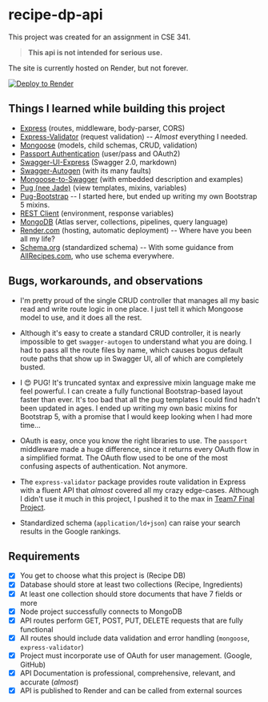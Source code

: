 # recipe-dp-api

This project was created for an assignment in CSE 341.

> **This api is not intended for serious use.**

The site is currently hosted on Render, but not forever.

[![Deploy to Render](https://render.com/images/deploy-to-render-button.svg)](https://render.com/deploy?repo=https://github.com/jsuddsjr/recipe-db-api)

## Things I learned while building this project

* [Express](https://www.npmjs.com/package/express) (routes, middleware, body-parser, CORS)
* [Express-Validator](https://www.npmjs.com/package/express-validator) (request validation) -- *Almost* everything I needed.
* [Mongoose](https://www.npmjs.com/package/mongoose) (models, child schemas, CRUD, validation)
* [Passport Authentication](https://www.npmjs.com/package/passport) (user/pass and OAuth2)
* [Swagger-UI-Express](https://www.npmjs.com/package/swagger-ui-express) (Swagger 2.0, markdown)
* [Swagger-Autogen](https://www.npmjs.com/package/swagger-autogen) (with its many faults)
* [Mongoose-to-Swagger](https://www.npmjs.com/package/mongoose-to-swagger) (with embedded description and examples)
* [Pug (nee Jade)](https://www.npmjs.com/package/pug) (view templates, mixins, variables)
* [Pug-Bootstrap](https://www.npmjs.com/package/pug-bootstrap) -- I started here, but ended up writing my own Bootstrap 5 mixins.
* [REST Client](https://marketplace.visualstudio.com/items?itemName=humao.rest-client) (environment, response variables)
* [MongoDB](https://marketplace.visualstudio.com/items?itemName=mongodb.mongodb-vscode) (Atlas server, collections, pipelines, query language)
* [Render.com](https://render.com) (hosting, automatic deployment) -- Where have you been all my life?
* [Schema.org](https://schema.org) (standardized schema) -- With some guidance from [AllRecipes.com](https://allrecipes.com), who use schema everywhere.

## Bugs, workarounds, and observations

* I'm pretty proud of the single CRUD controller that manages all my basic read and write route logic in one place. I just tell it which Mongoose model to use, and it does all the rest.

* Although it's easy to create a standard CRUD controller, it is nearly impossible to get `swagger-autogen` to understand what you are doing. I had to pass all the route files by name, which causes bogus default route paths that show up in Swagger UI, all of which are completely busted.

* I :heart_eyes: PUG! It's truncated syntax and expressive mixin language make me feel powerful. I can create a fully functional Bootstrap-based layout faster than ever. It's too bad that all the pug templates I could find hadn't been updated in ages. I ended up writing my own basic mixins for Bootstrap 5, with a promise that I would keep looking when I had more time...

* OAuth is easy, once you know the right libraries to use. The `passport` middleware made a huge difference, since it returns every OAuth flow in a simplified format. The OAuth flow used to be one of the most confusing aspects of authentication. Not anymore.

* The `express-validator` package provides route validation in Express with a fluent API that *almost* covered all my crazy edge-cases. Although I didn't use it much in this project, I pushed it to the max in [Team7 Final Project](https://github.com/team7byui/team7_final_project).

* Standardized schema (`application/ld+json`) can raise your search results in the Google rankings.

## Requirements

* [x] You get to choose what this project is (Recipe DB)
* [x] Database should store at least two collections (Recipe, Ingredients)
* [x] At least one collection should store documents that have 7 fields or more
* [x] Node project successfully connects to MongoDB
* [x] API routes perform GET, POST, PUT, DELETE requests that are fully functional
* [x] All routes should include data validation and error handling (`mongoose`, `express-validator`)
* [x] Project must incorporate use of OAuth for user management. (Google, GitHub)
* [x] API Documentation is professional, comprehensive, relevant, and accurate (*almost*)
* [x] API is published to Render and can be called from external sources
